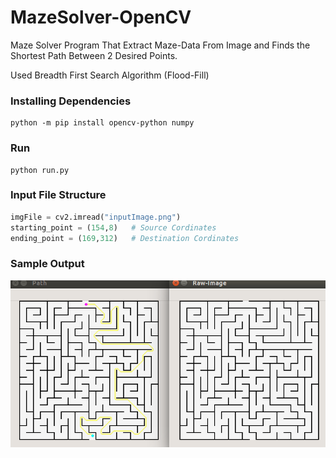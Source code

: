 # MazeSolver-OpenCV
Maze Solver Program That Extract Maze-Data From Image and Finds the Shortest Path Between 2 Desired Points.

Used Breadth First Search Algorithm (Flood-Fill)


### Installing Dependencies
```
python -m pip install opencv-python numpy
```


### Run 
```
python run.py
```


### Input File Structure 
``` python
imgFile = cv2.imread("inputImage.png")
starting_point = (154,8)   # Source Cordinates
ending_point = (169,312)   # Destination Cordinates
```


### Sample Output

![alt text](https://github.com/SuyashMore/MazeSolver-OpenCV/blob/master/demo.png )


